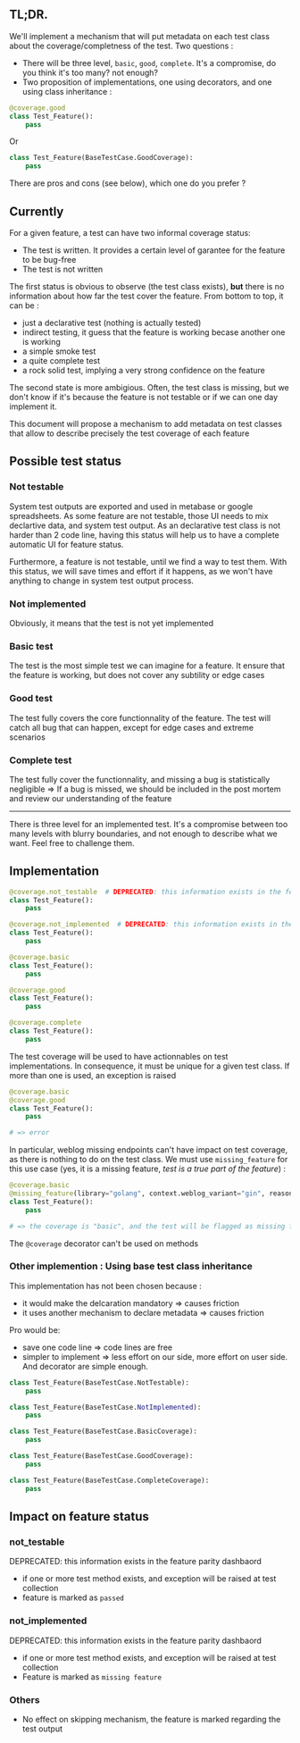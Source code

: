 ## TL;DR.

We'll implement a mechanism that will put metadata on each test class about the coverage/completness of the test. Two questions :

* There will be three level, `basic`, `good`, `complete`. It's a compromise, do you think it's too many? not enough?
* Two proposition of implementations, one using decorators, and one using class inheritance :


```python
@coverage.good
class Test_Feature():
    pass
```

Or

```python
class Test_Feature(BaseTestCase.GoodCoverage):
    pass
```

There are pros and cons (see below), which one do you prefer ?

## Currently

For a given feature, a test can have two informal coverage status:

* The test is written. It provides a certain level of garantee for the feature to be bug-free
* The test is not written

The first status is obvious to observe (the test class exists), **but** there is no information about how far the test cover the feature. From bottom to top, it can be :

* just a declarative test (nothing is actually tested)
* indirect testing, it guess that the feature is working becase another one is working
* a simple smoke test
* a quite complete test
* a rock solid test, implying a very strong confidence on the feature

The second state is more ambigious. Often, the test class is missing, but we don't know if it's because the feature is not testable or if we can one day implement it.

This document will propose a mechanism to add metadata on test classes that allow to describe precisely the test coverage of each feature

## Possible test status

### Not testable

System test outputs are exported and used in metabase or google spreadsheets. As some feature are not testable, those UI needs to mix declartive data, and system test output. As an declarative test class is not harder than 2 code line, having this status will help us to have a complete automatic UI for feature status.

Furthermore, a feature is not testable, until we find a way to test them. With this status, we will save times and effort if it happens, as we won't have anything to change in system test output process.

### Not implemented

Obviously, it means that the test is not yet implemented

### Basic test

The test is the most simple test we can imagine for a feature. It ensure that the feature is working, but does not cover any subtility or edge cases

### Good test

The test fully covers the core functionnality of the feature. The test will catch all bug that can happen, except for edge cases and extreme scenarios

### Complete test

The test fully cover the functionnality, and missing a bug is statistically negligible => If a bug is missed, we should be included in the post mortem and review our understanding of the feature

----

There is three level for an implemented test. It's a compromise between too many levels with blurry boundaries, and not enough to describe what we want. Feel free to challenge them.

## Implementation

```python
@coverage.not_testable  # DEPRECATED: this information exists in the feature parity dashbaord
class Test_Feature():
    pass

@coverage.not_implemented  # DEPRECATED: this information exists in the feature parity dashbaord
class Test_Feature():
    pass

@coverage.basic
class Test_Feature():
    pass

@coverage.good
class Test_Feature():
    pass

@coverage.complete
class Test_Feature():
    pass
```

The test coverage will be used to have actionnables on test implementations. In consequence, it must be unique for a given test class. If more than one is used, an exception is raised

```python
@coverage.basic
@coverage.good
class Test_Feature():
    pass

# => error
```

In particular, weblog missing endpoints can't have impact on test coverage, as there is nothing to do on the test class. We must use `missing_feature` for this use case (yes, it is a missing feature, *test is a true part of the feature*) :

```python
@coverage.basic
@missing_feature(library="golang", context.weblog_variant="gin", reason="Missing weblog endpoint")
class Test_Feature():
    pass

# => the coverage is "basic", and the test will be flagged as missing feature for golang/gin
```

The `@coverage` decorator can't be used on methods

### Other implemention : Using base test class inheritance

This implementation has not been chosen because :

* it would make the delcaration mandatory => causes friction
* it uses another mechanism to declare metadata => causes friction

Pro would be:

* save one code line => code lines are free
* simpler to implement => less effort on our side, more effort on user side. And decorator are simple enough.

```python
class Test_Feature(BaseTestCase.NotTestable):
    pass

class Test_Feature(BaseTestCase.NotImplemented):
    pass

class Test_Feature(BaseTestCase.BasicCoverage):
    pass

class Test_Feature(BaseTestCase.GoodCoverage):
    pass

class Test_Feature(BaseTestCase.CompleteCoverage):
    pass
```



## Impact on feature status

### not_testable

DEPRECATED: this information exists in the feature parity dashbaord

* if one or more test method exists, and exception will be raised at test collection
* feature is marked as `passed`

### not_implemented

DEPRECATED: this information exists in the feature parity dashbaord

* if one or more test method exists, and exception will be raised at test collection
* Feature is marked as `missing feature`

### Others

* No effect on skipping mechanism, the feature is marked regarding the test output

